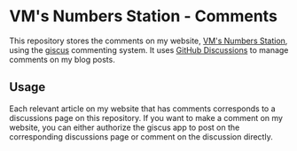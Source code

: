# VM's Numbers Station - Comments

This repository stores the comments on my website, [VM's Numbers Station](https://vm70.neocities.org/), using the [giscus](https://giscus.app/) commenting system. It uses [GitHub Discussions](https://github.com/features/discussions) to manage comments on my blog posts.

## Usage

Each relevant article on my website that has comments corresponds to a discussions page on this repository. If you want to make a comment on my website, you can either authorize the giscus app to post on the corresponding discussions page or comment on the discussion directly.
